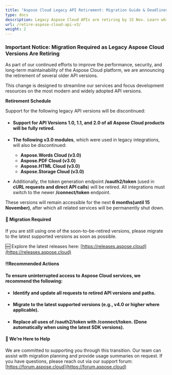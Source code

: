 ```yaml
---
title: "Aspose Cloud Legacy API Retirement: Migration Guide & Deadlines"
type: docs
description: Legacy Aspose Cloud APIs are retiring by 15 Nov. Learn which versions are affected and how to migrate to the latest API versions for uninterrupted service.
url: /retire-aspose-cloud-api-v3/
weight: 2
---
```

### **Important Notice: Migration Required as Legacy Aspose Cloud Versions Are Retiring**

As part of our continued efforts to improve the performance, security, and long-term maintainability of the Aspose Cloud platform, we are announcing the retirement of several older API versions.

This change is designed to streamline our services and focus development resources on the most modern and widely adopted API versions.

**Retirement Schedule**

Support for the following legacy API versions will be discontinued:

* #### **Support for API Versions 1.0, 1.1, and 2.0** of all Aspose Cloud products will be fully retired.

* **The following v3.0 modules**, which were used in legacy integrations, will also be discontinued:  
  * **Aspose.Words Cloud (v3.0)**  
  * **Aspose.PDF Cloud (v3.0)**  
  * **Aspose.HTML Cloud (v3.0)**  
  * **Aspose.Storage Cloud (v3.0)**  
* Additionally, the token generation endpoint **/oauth2/token** (used in **cURL requests and direct API calls**) will be retired. All integrations must switch to the newer **/connect/token** endpoint.

These versions will remain accessible for the next **6 months(until 15 November)**, after which all related services will be permanently shut down.

#### **🔄 Migration Required**

If you are still using one of the soon-to-be-retired versions, please migrate to the latest supported versions as soon as possible.

🆕 Explore the latest releases here: [https://releases.aspose.cloud](https://releases.aspose.cloud)

#### **‼️Recommended Actions**

#### To ensure uninterrupted access to Aspose Cloud services, we recommend the following:

* #### Identify and update all requests to retired API versions and paths.

* #### Migrate to the latest supported versions (e.g., v4.0 or higher where applicable).

* #### Replace all uses of /oauth2/token with /connect/token. (Done automatically when using the latest SDK versions).

#### **🤝 We’re Here to Help**

We are committed to supporting you through this transition. Our team can assist with migration planning and provide usage summaries on request. If you have questions, please reach out via our support forum: [https://forum.aspose.cloud](https://forum.aspose.cloud)
